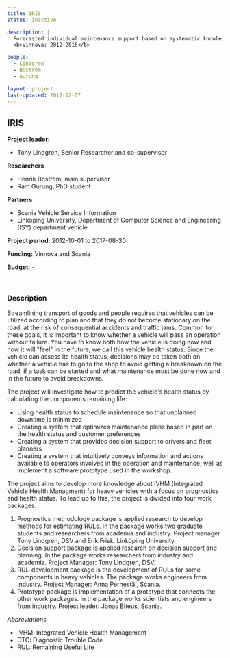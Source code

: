 ```yaml
---
title: IRIS
status: inactive

description: |
  Forecasted individual maintenance support based on systematic knowledge of component states in inhomogeneous fleets of vehicles <br>
  <b>Vinnova: 2012-2016</b>

people:
  - Lindgren
  - Boström
  - Gurung

layout: project
last-updated: 2017-12-07
---
```


## IRIS


**Project leader**:
- Tony Lindgren, Senior Researcher and co-supervisor

**Researchers**
- Henrik Boström, main supervisor
- Ram Gurung, PhD student

**Partners**
- Scania Vehicle Service Information
- Linköping University, Department of Computer Science and Engineering (ISY) department vehicle

**Project period:** 2012-10-01 to 2017-08-30

**Funding:** Vinnova and Scania

**Budget:** -

<!-- [![EXTREMUM](http://img.youtube.com/vi/2Bp0-3XsUWk/0.jpg)](https://youtu.be/2Bp0-3XsUWk "EXTREMUM" ){:target="_blank"} -->

<br>

### Description

Streamlining transport of goods and people requires that vehicles can be utilized according to plan and that they do not become stationary on the road, at the risk of consequential accidents and traffic jams. Common for these goals, it is important to know whether a vehicle will pass an operation without failure. You have to know both how the vehicle is doing now and how it will "feel" in the future, we call this vehicle health status. Since the vehicle can assess its health status, decisions may be taken both on whether a vehicle has to go to the shop to avoid getting a breakdown on the road, if a task can be started and what maintenance must be done now and in the future to avoid breakdowns.

The project will investigate how to predict the vehicle's health status by calculating the components remaining life:

- Using health status to schedule maintenance so that unplanned downtime is minimized
- Creating a system that optimizes maintenance plans based in part on the health status and customer preferences
- Creating a system that provides decision support to drivers and fleet planners
- Creating a system that intuitively conveys information and actions available to operators involved in the operation and maintenance; well as implement a software prototype used in the workshop.


The project aims to develop more knowledge about IVHM (Integrated Vehicle Health Managment) for heavy vehicles with a focus on prognostics and health status. To lead up to this, the project is divided into four work packages.

1. Prognostics methodology package is applied research to develop methods for estimating RULs. In the package works two graduate students and researchers from academia and industry.
Project manager Tony Lindgren, DSV and Erik Frisk, Linköping University.
2. Decision support package is applied research on decision support and planning. In the package works researchers from industry and academia.
Project Manager: Tony Lindgren, DSV.
3. RUL-development package is the development of RULs for some components in heavy vehicles. The package works engineers from industry.
Project Manager: Anna Pernestål, Scania.
4. Prototype package is implementation of a prototype that connects the other work packages. In the package works scientists and engineers from industry.
Project leader: Jonas Biteus, Scania.

*Abbreviations*
- IVHM:  Integrated Vehicle Health Management
- DTC:   Diagnostic Trouble Code
- RUL:   Remaining Useful Life
